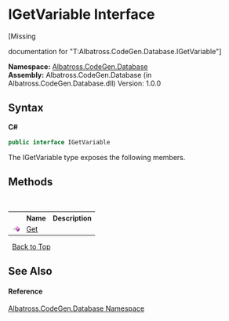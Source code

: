 # IGetVariable Interface
 

\[Missing <summary> documentation for "T:Albatross.CodeGen.Database.IGetVariable"\]

**Namespace:**&nbsp;<a href="E11F5D98.md">Albatross.CodeGen.Database</a><br />**Assembly:**&nbsp;Albatross.CodeGen.Database (in Albatross.CodeGen.Database.dll) Version: 1.0.0

## Syntax

**C#**<br />
``` C#
public interface IGetVariable
```

The IGetVariable type exposes the following members.


## Methods
&nbsp;<table><tr><th></th><th>Name</th><th>Description</th></tr><tr><td>![Public method](media/pubmethod.gif "Public method")</td><td><a href="8B72019A.md">Get</a></td><td /></tr></table>&nbsp;
<a href="#igetvariable-interface">Back to Top</a>

## See Also


#### Reference
<a href="E11F5D98.md">Albatross.CodeGen.Database Namespace</a><br />